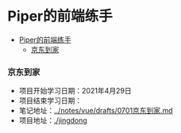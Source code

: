# Piper的前端练手

<!-- @import "[TOC]" {cmd="toc" depthFrom=1 depthTo=6 orderedList=false} -->

<!-- code_chunk_output -->

- [Piper的前端练手](#piper的前端练手)
    - [京东到家](#京东到家)

<!-- /code_chunk_output -->

### 京东到家
- 项目开始学习日期：2021年4月29日
- 项目结束学习日期：
- 笔记地址：[../notes/vue/drafts/0701京东到家.md](../notes/vue/drafts/0701京东到家.md)
- 项目地址：[./jingdong](./jingdong)
